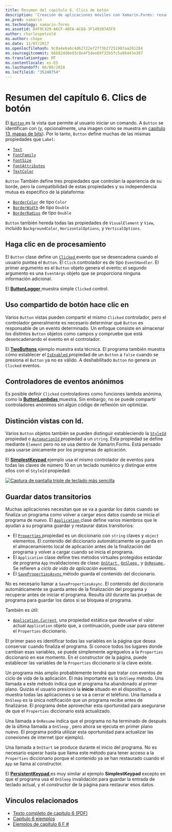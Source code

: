 ```yaml
---
title: Resumen del capítulo 6. Clics de botón
description: 'Creación de aplicaciones móviles con Xamarin.Forms: resumen de capítulo 6. Clics de botón'
ms.prod: xamarin
ms.technology: xamarin-forms
ms.assetid: D4F9C429-A6CF-40FA-AC68-3F149307A5F9
author: charlespetzold
ms.author: chape
ms.date: 11/07/2017
ms.openlocfilehash: 9c8a4e6a6c4d62722e72ff3b27251987aa201284
ms.sourcegitcommit: 66682dd8e93c0e4f5dee69f32b5fc5a96443e307
ms.translationtype: MT
ms.contentlocale: es-ES
ms.lasthandoff: 06/08/2018
ms.locfileid: "35240754"
---
```

# <a name="summary-of-chapter-6-button-clicks"></a>Resumen del capítulo 6. Clics de botón

El [ `Button` ](https://developer.xamarin.com/api/type/Xamarin.Forms.Button/) es la vista que permite al usuario iniciar un comando. A `Button` se identifican con (y, opcionalmente, una imagen como se muestra en [capítulo 13, mapas de bits](chapter13.md)). Por lo tanto, `Button` define muchas de las mismas propiedades que `Label`:

- [`Text`](https://developer.xamarin.com/api/property/Xamarin.Forms.Button.Text/)
- [`FontFamily`](https://developer.xamarin.com/api/property/Xamarin.Forms.Button.FontFamily/)
- [`FontSize`](https://developer.xamarin.com/api/property/Xamarin.Forms.Button.FontSize/)
- [`FontAttributes`](https://developer.xamarin.com/api/property/Xamarin.Forms.Button.FontAttributes/)
- [`TextColor`](https://developer.xamarin.com/api/property/Xamarin.Forms.Button.TextColor/)

`Button` También define tres propiedades que controlan la apariencia de su borde, pero la compatibilidad de estas propiedades y su independencia mutua es específico de la plataforma:

- [`BorderColor`](https://developer.xamarin.com/api/property/Xamarin.Forms.Button.BorderColor/) de tipo `Color`
- [`BorderWidth`](https://developer.xamarin.com/api/property/Xamarin.Forms.Button.BorderWidth/) de tipo `Double`
- [`BorderRadius`](https://developer.xamarin.com/api/property/Xamarin.Forms.Button.BorderRadius/) de tipo `Double`

`Button` también hereda todas las propiedades de `VisualElement` y `View`, incluido `BackgroundColor`, `HorizontalOptions`, y `VerticalOptions`.

## <a name="processing-the-click"></a>Haga clic en de procesamiento

El `Button` clase define un [ `Clicked` ](https://developer.xamarin.com/api/event/Xamarin.Forms.Button.Clicked/) evento que se desencadena cuando el usuario puntea el `Button`. El `Click` controlador es de tipo `EventHandler`. El primer argumento es el `Button` objeto genera el evento; el segundo argumento es una `EventArgs` objeto que se proporciona ninguna información adicional.

El [ **ButtonLogger** ](https://github.com/xamarin/xamarin-forms-book-samples/tree/master/Chapter06/ButtonLogger) muestra simple `Clicked` control.

## <a name="sharing-button-clicks"></a>Uso compartido de botón hace clic en

Varios `Button` vistas pueden compartir el mismo `Clicked` controlador, pero el controlador generalmente es necesario determinar qué `Button` es responsable de un evento determinado. Un enfoque consiste en almacenar los distintos `Button` objetos como campos y compruebe que está desencadenando el evento en el controlador.

El [ **TwoButtons** ](https://github.com/xamarin/xamarin-forms-book-samples/tree/master/Chapter06/TwoButtons) ejemplo muestra esta técnica. El programa también muestra cómo establecer el [ `IsEnabled` ](https://developer.xamarin.com/api/property/Xamarin.Forms.VisualElement.IsEnabled/) propiedad de un `Button` a `false` cuando se presiona el `Button` ya no es válido. A deshabilitado `Button` no genera un `Clicked` eventos.

## <a name="anonymous-event-handlers"></a>Controladores de eventos anónimos

Es posible definir `Clicked` controladores como funciones lambda anónima, como la [ **ButtonLambdas** ](https://github.com/xamarin/xamarin-forms-book-samples/tree/master/Chapter06/ButtonLambdas) muestra. Sin embargo, no se puede compartir controladores anónimos sin algún código de reflexión sin optimizar.

## <a name="distinguishing-views-with-ids"></a>Distinción vistas con Id.

Varios `Button` objetos también se pueden distinguir estableciendo la [ `StyleId` ](https://developer.xamarin.com/api/property/Xamarin.Forms.Element.StyleId/) propiedad o [ `AutomationId` ](https://developer.xamarin.com/api/property/Xamarin.Forms.Element.AutomationId/) propiedad a un `string`. Esta propiedad se define mediante `Element` pero no se usa dentro de Xamarin.Forms. Está pensado para usarse únicamente por los programas de aplicación.

El [ **SimplestKeypad** ](https://github.com/xamarin/xamarin-forms-book-samples/tree/master/Chapter06/SimplestKeypad) ejemplo usa el mismo controlador de eventos para todas las claves de número 10 en un teclado numérico y distingue entre ellos con el `StyleId` propiedad:

[![Captura de pantalla triple de teclado más sencilla](images/ch06fg04-small.png "calculadora")](images/ch06fg04-large.png#lightbox "Calculadora")

## <a name="saving-transient-data"></a>Guardar datos transitorios

Muchas aplicaciones necesitan que se va a guardar los datos cuando se finaliza un programa como volver a cargar esos datos cuando se inicia el programa de nuevo. El [ `Application` ](https://developer.xamarin.com/api/type/Xamarin.Forms.Application/) clase define varios miembros que le ayudan a su programa guardar y restaurar datos transitorios:

- El [ `Properties` ](https://developer.xamarin.com/api/property/Xamarin.Forms.Application.Properties/) propiedad es un diccionario con `string` claves y `object` elementos. El contenido del diccionario automáticamente se guarda en el almacenamiento local de aplicación antes de la finalización del programa y volver a cargar cuando se inicia el programa.
- El `Application` clase define tres métodos virtuales protegidos estándar de programa `App` invalidaciones de clase: [ `OnStart` ](https://developer.xamarin.com/api/member/Xamarin.Forms.Application.OnStart()/), [ `OnSleep` ](https://developer.xamarin.com/api/member/Xamarin.Forms.Application.OnSleep()/), y [ `OnResume` ](https://developer.xamarin.com/api/member/Xamarin.Forms.Application.OnResume()/). Se refieren a *ciclo de vida de aplicación* eventos.
- El [ `SavePropertiesAsync` ](https://developer.xamarin.com/api/member/Xamarin.Forms.Application.SavePropertiesAsync()/) método guarda el contenido del diccionario.

No es necesario llamar a `SavePropertiesAsync`. El contenido del diccionario automáticamente se guarda antes de la finalización del programa y recuperar antes de iniciar el programa. Resulta útil durante las pruebas de programa para guardar los datos si se bloquea el programa.

También es útil:

- [`Application.Current`](https://developer.xamarin.com/api/property/Xamarin.Forms.Application.Current/), una propiedad estática que devuelve el valor actual `Application` objeto que, a continuación, puede usar para obtener el `Properties` diccionario.

El primer paso es identificar todas las variables en la página que desea conservar cuando finaliza el programa. Si conoce todos los lugares donde cambian esas variables, se puede simplemente agréguelos a la `Properties` diccionario en ese momento. En el constructor de la página, puede establecer las variables de la `Properties` diccionario si la clave existe.

Un programa más amplio probablemente tendrá que tratar con eventos de ciclo de vida de la aplicación. El más importante es la `OnSleep` método. Una llamada a este método indica que el programa ha abandonado al primer plano. Quizás el usuario presionó la **inicio** situado en el dispositivo, o muestra todas las aplicaciones o se va a cerrar el teléfono. Una llamada a `OnSleep` es la única notificación que un programa recibe antes de finalizarse. El programa debe aprovechar esta oportunidad para asegurarse de que el `Properties` diccionario está actualizado.

Una llamada a `OnResume` indica que el programa no ha terminado de después de la última llamada a `OnSleep` , pero ahora se ejecuta en primer plano nuevo. El programa podría utilizar esta oportunidad para actualizar las conexiones de internet (por ejemplo).

Una llamada a `OnStart` se produce durante el inicio del programa. No es necesario esperar hasta que llama este método para tener acceso a la `Properties` diccionario porque el contenido ya se han restaurado cuando el `App` se llama al constructor.

El [ **PersistentKeypad** ](https://github.com/xamarin/xamarin-forms-book-samples/tree/master/Chapter06/PersistentKeypad) es muy similar al ejemplo **SimplestKeypad** excepto en que el programa usa el `OnSleep` invalidación para guardar la entrada de teclado actual, y el constructor de la página para restaurar esos datos.



## <a name="related-links"></a>Vínculos relacionados

- [Texto completo de capítulo 6 (PDF)](https://download.xamarin.com/developer/xamarin-forms-book/XamarinFormsBook-Ch06-Apr2016.pdf)
- [Capítulo 6 ejemplos](https://github.com/xamarin/xamarin-forms-book-samples/tree/master/Chapter06)
- [Ejemplos de capítulo 6 F #](https://github.com/xamarin/xamarin-forms-book-samples/tree/master/Chapter06/FS)
